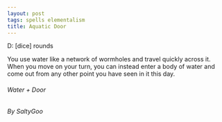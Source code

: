 ```yaml
---
layout: post
tags: spells elementalism
title: Aquatic Door
---
```


D: [dice] rounds

You use water like a network of wormholes and travel quickly across it. When you move on your turn, you can instead enter a body of water and come out from any other point you have seen in it this day.

###### Water + Door
###### By SaltyGoo
